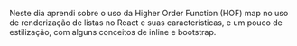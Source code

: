 Neste dia aprendi sobre o uso da Higher Order Function (HOF) map no uso de renderização de listas no React e suas características, e um pouco de estilização, com alguns conceitos de inline e bootstrap.